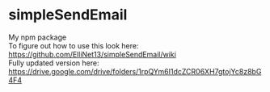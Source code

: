# simpleSendEmail
My npm package <br>
To figure out how to use this look here: https://github.com/ElliNet13/simpleSendEmail/wiki <br>
Fully updated version here: https://drive.google.com/drive/folders/1rpQYm6I1dcZCR06XH7gtojYc8z8bG4F4
